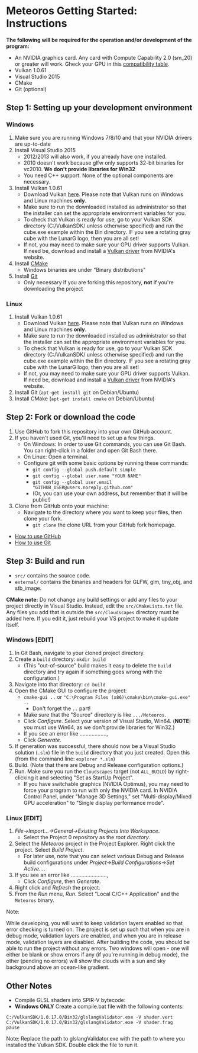 # Meteoros Getting Started: Instructions

**The following will be required for the operation and/or development of the program:**

- An NVIDIA graphics card. Any card with Compute Capability 2.0 (sm_20) or greater will work. Gheck your GPU in this [compatibility table](https://developer.nvidia.com/cuda-gpus). 
- Vulkan 1.0.61
- Visual Studio 2015
- CMake
- Git (optional)


## Step 1: Setting up your development environment

### Windows

1. Make sure you are running Windows 7/8/10 and that your NVIDIA drivers are up-to-date
2. Install Visual Studio 2015
	* 2012/2013 will also work, if you already have one installed. 
	* 2010 doesn't work because glfw only supports 32-bit binaries for vc2010. **We don't provide libraries for Win32**
	* You need C++ support. None of the optional components are necessary.
3. Install Vulkan 1.0.61
	* Download Vulkan [here](https://www.khronos.org/vulkan/). Please note that Vulkan runs on Windows and Linux machines **only**. 
	* Make sure to run the downloaded installed as administrator so that the installer can set the appropriate environment variables for you.
	* To check that Vulkan is ready for use, go to your Vulkan SDK directory (C:/VulkanSDK/ unless otherwise specified) and run the cube.exe example within the Bin directory. IF you see a rotating gray cube with the LunarG logo, then you are all set!
	* If not, you may need to make sure your GPU driver supports Vulkan. If need be, download and install a [Vulkan driver](https://developer.nvidia.com/vulkan-driver) from NVIDIA's website.
4. Install [CMake]()
	* Windows binaries are under "Binary distributions"
5. Install [Git]()
	* Only necessary if you are forking this repository, **not** if you're downloading the project


### Linux

1. Install Vulkan 1.0.61
	* Download Vulkan [here](https://www.khronos.org/vulkan/). Please note that Vulkan runs on Windows and Linux machines **only**. 
	* Make sure to run the downloaded installed as administrator so that the installer can set the appropriate environment variables for you.
	* To check that Vulkan is ready for use, go to your Vulkan SDK directory (C:/VulkanSDK/ unless otherwise specified) and run the cube.exe example within the Bin directory. IF you see a rotating gray cube with the LunarG logo, then you are all set!
	* If not, you may need to make sure your GPU driver supports Vulkan. If need be, download and install a [Vulkan driver](https://developer.nvidia.com/vulkan-driver) from NVIDIA's website.
2. Install Git (`apt-get install git` on Debian/Ubuntu)
3. Install CMake (`apt-get install cmake` on Debian/Ubuntu)



## Step 2: Fork or download the code

1. Use GitHub to fork this repository into your own GitHub account.
2. If you haven't used Git, you'll need to set up a few things.
   * On Windows: In order to use Git commands, you can use Git Bash. You can right-click in a folder and open Git Bash there.
   * On Linux: Open a terminal.
   * Configure git with some basic options by running these commands:
     * `git config --global push.default simple`
     * `git config --global user.name "YOUR NAME"`
     * `git config --global user.email "GITHUB_USER@users.noreply.github.com"`
     * (Or, you can use your own address, but remember that it will be public!)
3. Clone from GitHub onto your machine:
   * Navigate to the directory where you want to keep your files, then clone your fork.
     * `git clone` the clone URL from your GitHub fork homepage.

* [How to use GitHub](https://guides.github.com/activities/hello-world/)
* [How to use Git](http://git-scm.com/docs/gittutorial)


## Step 3: Build and run

* `src/` contains the source code.
* `external/` contains the binaries and headers for GLFW, glm, tiny_obj, and stb_image.

**CMake note:** Do not change any build settings or add any files to your project directly in Visual Studio. Instead, edit the `src/CMakeLists.txt` file. Any files you add that is outside the `src/Cloudscapes` directory must be added here. If you edit it, just rebuild your VS project to make it update itself.


### Windows [EDIT]

1. In Git Bash, navigate to your cloned project directory.
2. Create a `build` directory: `mkdir build`
   	* (This "out-of-source" build makes it easy to delete the `build` directory and try again if something goes wrong with the configuration.)
3. Navigate into that directory: `cd build`
4. Open the CMake GUI to configure the project:
   	* `cmake-gui ..` or `"C:\Program Files (x86)\cmake\bin\cmake-gui.exe" ..`
   		* Don't forget the `..` part!
   	* Make sure that the "Source" directory is like `.../Meteoros`.
   	* Click *Configure*.  Select your version of Visual Studio, Win64. (**NOTE:** you must use Win64, as we don't provide libraries for Win32.)
   	* If you see an error like .................., 
   * Click *Generate*.
5. If generation was successful, there should now be a Visual Studio solution (`.sln`) file in the `build` directory that you just created. Open this (from the command line: `explorer *.sln`)
6. Build. (Note that there are Debug and Release configuration options.)
7. Run. Make sure you run the `Cloudscapes` target (not `ALL_BUILD`) by right-clicking it and selecting "Set as StartUp Project".
	* If you have switchable graphics (NVIDIA Optimus), you may need to force your program to run with only the NVIDIA card. In NVIDIA Control Panel, under "Manage 3D Settings," set "Multi-display/Mixed GPU acceleration" to "Single display performance mode".

### Linux [EDIT]

1. *File->Import...->General->Existing Projects Into Workspace*.
   * Select the Project 0 repository as the *root directory*.
3. Select the *Meteoros* project in the Project Explorer. Right click the project. Select *Build Project*.
   * For later use, note that you can select various Debug and Release build
     configurations under *Project->Build Configurations->Set Active...*.
4. If you see an error like ........................,
   * Click *Configure*, then *Generate*.
5. Right click and *Refresh* the project.
6. From the *Run* menu, *Run*. Select "Local C/C++ Application" and the `Meteoros` binary.



Note: 

While developing, you will want to keep validation layers enabled so that error checking is turned on. The project is set up such that when you are in debug mode, validation layers are enabled, and when you are in release mode, validation layers are disabled. After building the code, you should be able to run the project without any errors. Two windows will open -  one will either be blank or show errors if any (if you're running in debug mode), the other (pending no errors) will show the clouds with a sun and sky background above an ocean-like gradient.




## Other Notes

* Compile GLSL shaders into SPIR-V bytecode:
* **Windows ONLY** Create a compile.bat file with the following contents:

```
C:/VulkanSDK/1.0.17.0/Bin32/glslangValidator.exe -V shader.vert
C:/VulkanSDK/1.0.17.0/Bin32/glslangValidator.exe -V shader.frag
pause
```
Note: Replace the path to glslangValidator.exe with the path to where you installed the Vulkan SDK. Double click the file to run it.


